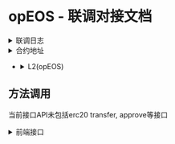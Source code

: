 # **opEOS - 联调对接文档**

<details><summary>联调日志</summary>

| 修改类型 | 说明 | 日期    |
|---|---|-------|
| | |  |

</details>

<details><summary>合约地址</summary>

- <details><summary>L1(eosevmtest)</summary>

  ```js
  chainId: 15557
  L1_RPC: https://api.testnet.evm.eosnetwork.com

  L1StandardBridgeProxy address: 0x687E5591Cd5f1F48bE01886Ff9dE5012aD38C759

  TestERC20:
  ```

</details>


- <details><summary>L2(opEOS)</summary>

  ```js
  chainId: 42069

  L2StandardBridgeProxy address: 0x4200000000000000000000000000000000000010

  L2TestERC20 address:
  ```
  </details>

</details>

## 方法调用

当前接口API未包括erc20 transfer, approve等接口

<details><summary>前端接口</summary>

- <details><summary class="green">depositETH: 充值ETH从L1到L2(caller: L1StandardBridgeProxy)</summary>

  ```javascript
  function depositETH(
            uint32 amount,              // 充值金额, 单位 wei
            bytes data                  //默认参数填写0x0
  )
  ```
  </details>

- <details><summary class="green">depositERC20: 充值ERC20从L1到L2(caller: L1StandardBridgeProxy)</summary>

  ```javascript
  function depositERC20(
    address l1TokenAddr,    //L1链的erc20地址
    address l2TokenAddr,    //L2链的erc20地址
    uint256 amount,         //充值金额
    uint32 minGasLimit,     //最低gas, 当前填写值是1000000, 后续需要准确再修改
    bytes data              //默认参数填写0x0
  )
  ```

  </details>

- <details><summary class="green">withdraw: 提现从L2到L1(caller: L2StandardBridgeProxy)</summary>

  ```javascript
  function withdraw(
    address addr,           //L2链的erc20地址, 如果提现是ETH, 填写地址为"0xDeadDeAddeAddEAddeadDEaDDEAdDeaDDeAD0000"
    uint256 amount,         //提现金额
    uint32 minGasLimit,     //最低gas, 当前填写值是1000000, 后续需要准确再修改
    bytes data              //默认参数填写0x0
  )
  ```

  </details>

- <details><summary class="green">finalize: 用户再L1链Claim提现交易</summary>

  //todo
  ```javascript
  function finalize(
  );
  ```

  </details>
</details>


